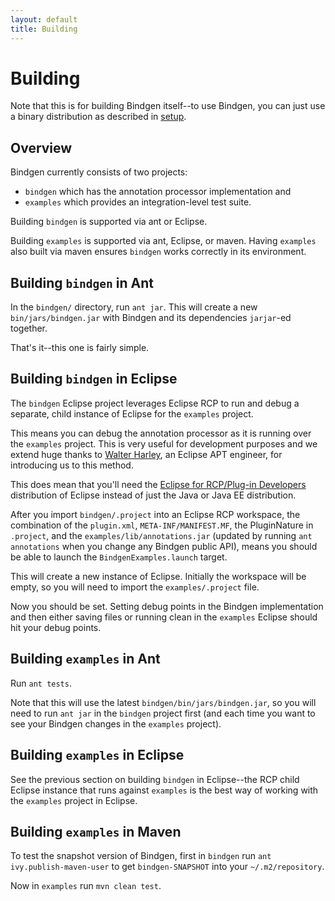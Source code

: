 ```yaml
---
layout: default
title: Building
---
```


Building
========

Note that this is for building Bindgen itself--to use Bindgen, you can just use a binary distribution as described in [setup](setup.html).

Overview
--------

Bindgen currently consists of two projects:

* `bindgen` which has the annotation processor implementation and
* `examples` which provides an integration-level test suite.

Building `bindgen` is supported via ant or Eclipse.

Building `examples` is supported via ant, Eclipse, or maven. Having `examples` also built via maven ensures `bindgen` works correctly in its environment.

Building `bindgen` in Ant
-------------------------

In the `bindgen/` directory, run `ant jar`. This will create a new `bin/jars/bindgen.jar` with Bindgen and its dependencies `jarjar`-ed together.

That's it--this one is fairly simple.

Building `bindgen` in Eclipse
-----------------------------

The `bindgen` Eclipse project leverages Eclipse RCP to run and debug a separate, child instance of Eclipse for the `examples` project.

This means you can debug the annotation processor as it is running over the `examples` project. This is very useful for development purposes and we extend huge thanks to [Walter Harley](http://www.cafewalter.com/), an Eclipse APT engineer, for introducing us to this method.

This does mean that you'll need the [Eclipse for RCP/Plug-in Developers](http://www.eclipse.org/downloads/) distribution of Eclipse instead of just the Java or Java EE distribution.

After you import `bindgen/.project` into an Eclipse RCP workspace, the combination of the `plugin.xml`, `META-INF/MANIFEST.MF`, the PluginNature in `.project`, and the `examples/lib/annotations.jar` (updated by running `ant annotations` when you change any Bindgen public API), means you should be able to launch the `BindgenExamples.launch` target.

This will create a new instance of Eclipse. Initially the workspace will be empty, so you will need to import the `examples/.project` file.

Now you should be set. Setting debug points in the Bindgen implementation and then either saving files or running clean in the `examples` Eclipse should hit your debug points.

Building `examples` in Ant
--------------------------

Run `ant tests`.

Note that this will use the latest `bindgen/bin/jars/bindgen.jar`, so you will need to run `ant jar` in the `bindgen` project first (and each time you want to see your Bindgen changes in the `examples` project).

Building `examples` in Eclipse
------------------------------

See the previous section on building `bindgen` in Eclipse--the RCP child Eclipse instance that runs against `examples` is the best way of working with the `examples` project in Eclipse.

Building `examples` in Maven
----------------------------

To test the snapshot version of Bindgen, first in `bindgen` run `ant ivy.publish-maven-user` to get `bindgen-SNAPSHOT` into your `~/.m2/repository`.

Now in `examples` run `mvn clean test`.

